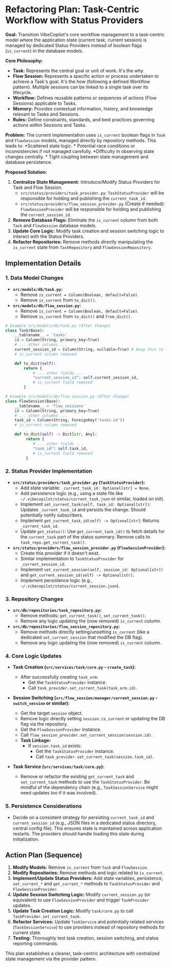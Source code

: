 # Refactoring Plan: Task-Centric Workflow with Status Providers

**Goal:** Transition VibeCopilot's core workflow management to a task-centric model where the application state (current task, current session) is managed by dedicated Status Providers instead of boolean flags (`is_current`) in the database models.

**Core Philosophy:**

* **Task:** Represents the central goal or unit of work. It's the *why*.
* **Flow Session:** Represents a specific action or process undertaken to achieve a Task's goal. It's the *how* (following a defined Workflow pattern). Multiple sessions can be linked to a single task over its lifecycle.
* **Workflow:** Defines reusable patterns or sequences of actions (Flow Sessions) applicable to Tasks.
* **Memory:** Provides contextual information, history, and knowledge relevant to Tasks and Sessions.
* **Rules:** Define constraints, standards, and best practices governing actions within Sessions and Tasks.

**Problem:** The current implementation uses `is_current` boolean flags in `Task` and `FlowSession` models, managed directly by repository methods. This leads to:
    *Scattered state logic.
    *   Potential race conditions or inconsistencies if not managed carefully.
    *Difficulty in observing state changes centrally.
    *   Tight coupling between state management and database persistence.

**Proposed Solution:**

1. **Centralize State Management:** Introduce/Modify Status Providers for Task and Flow Session.
    * `src/status/providers/task_provider.py`: `TaskStatusProvider` will be responsible for holding and publishing the `current_task_id`.
    * `src/status/providers/flow_session_provider.py` (Create if needed): `FlowSessionProvider` will be responsible for holding and publishing the `current_session_id`.
2. **Remove Database Flags:** Eliminate the `is_current` column from both `Task` and `FlowSession` database models.
3. **Update Core Logic:** Modify task creation and session switching logic to interact with the Status Providers.
4. **Refactor Repositories:** Remove methods directly manipulating the `is_current` state from `TaskRepository` and `FlowSessionRepository`.

## Implementation Details

### 1. Data Model Changes

* **`src/models/db/task.py`:**
  * Remove `is_current = Column(Boolean, default=False)`.
  * Remove `is_current` from `to_dict()`.
* **`src/models/db/flow_session.py`:**
  * Remove `is_current = Column(Boolean, default=False)`.
  * Remove `is_current` from `to_dict()` and `from_dict()`.

```python
# Example src/models/db/task.py (After Change)
class Task(Base):
    __tablename__ = 'tasks'
    id = Column(String, primary_key=True)
    # ... other columns ...
    current_session_id = Column(String, nullable=True) # Keep this to link task to its active session
    # is_current column removed

    def to_dict(self):
        return {
            # ... other fields ...
            "current_session_id": self.current_session_id,
            # is_current field removed
        }

# Example src/models/db/flow_session.py (After Change)
class FlowSession(Base):
    __tablename__ = 'flow_sessions'
    id = Column(String, primary_key=True)
    # ... other columns ...
    task_id = Column(String, ForeignKey('tasks.id'))
    # is_current column removed

    def to_dict(self) -> Dict[str, Any]:
         return {
            # ... other fields ...
            "task_id": self.task_id,
            # is_current field removed
         }
```

### 2. Status Provider Implementation

* **`src/status/providers/task_provider.py` (`TaskStatusProvider`):**
  * Add state variable: `_current_task_id: Optional[str] = None`.
  * Add persistence logic (e.g., using a state file like `~/.vibecopilot/status/current_task.json` or similar, loaded on init).
  * Implement `set_current_task(self, task_id: Optional[str])`: Updates `_current_task_id` and persists the change. Should potentially notify subscribers.
  * Implement `get_current_task_id(self) -> Optional[str]`: Returns `_current_task_id`.
  * Update `get_status()`: Use `get_current_task_id()` to fetch details for the `current_task` part of the status summary. Remove calls to `task_repo.get_current_task()`.
* **`src/status/providers/flow_session_provider.py` (`FlowSessionProvider`):**
  * Create this provider if it doesn't exist.
  * Similar implementation to `TaskStatusProvider` for `_current_session_id`.
  * Implement `set_current_session(self, session_id: Optional[str])` and `get_current_session_id(self) -> Optional[str]`.
  * Implement persistence logic (e.g., `~/.vibecopilot/status/current_session.json`).

### 3. Repository Changes

* **`src/db/repositories/task_repository.py`:**
  * Remove methods: `get_current_task()`, `set_current_task()`.
  * Remove any logic updating the (now removed) `is_current` column.
* **`src/db/repositories/flow_session_repository.py`:**
  * Remove methods directly setting/unsetting `is_current` (like a dedicated `set_current_session` that modified the DB flag).
  * Remove any logic updating the (now removed) `is_current` column.

### 4. Core Logic Updates

* **Task Creation (`src/services/task/core.py` - `create_task`):**
  * After successfully creating `task_orm`:
    * Get the `TaskStatusProvider` instance.
    * Call `task_provider.set_current_task(task_orm.id)`.

* **Session Switching (`src/flow_session/manager/current_session.py` - `switch_session` or similar):**
  * Get the target `session` object.
  * Remove logic directly setting `session.is_current` or updating the DB flag via the repository.
  * Get the `FlowSessionProvider` instance.
  * Call `flow_session_provider.set_current_session(session.id)`.
  * **Task Linkage:**
    * If `session.task_id` exists:
      * Get the `TaskStatusProvider` instance.
      * Call `task_provider.set_current_task(session.task_id)`.

* **Task Service (`src/services/task/core.py`):**
  * Remove or refactor the existing `get_current_task` and `set_current_task` methods to use the `TaskStatusProvider`. Be mindful of the dependency chain (e.g., `TaskSessionService` might need updates too if it was involved).

### 5. Persistence Considerations

* Decide on a consistent strategy for persisting `current_task_id` and `current_session_id` (e.g., JSON files in a dedicated status directory, central config file). This ensures state is maintained across application restarts. The providers should handle loading this state during initialization.

## Action Plan (Sequence)

1. **Modify Models:** Remove `is_current` from `Task` and `FlowSession`.
2. **Modify Repositories:** Remove methods and logic related to `is_current`.
3. **Implement/Update Status Providers:** Add state variables, persistence, `set_current_*` and `get_current_*` methods to `TaskStatusProvider` and `FlowSessionProvider`.
4. **Update Session Switching Logic:** Modify `current_session.py` (or equivalent) to use `FlowSessionProvider` and trigger `TaskProvider` updates.
5. **Update Task Creation Logic:** Modify `task/core.py` to call `TaskProvider.set_current_task`.
6. **Refactor Services:** Update `TaskService` and potentially related services (`TaskSessionService`) to use providers instead of repository methods for current state.
7. **Testing:** Thoroughly test task creation, session switching, and status reporting commands.

This plan establishes a cleaner, task-centric architecture with centralized state management via the provider pattern.
